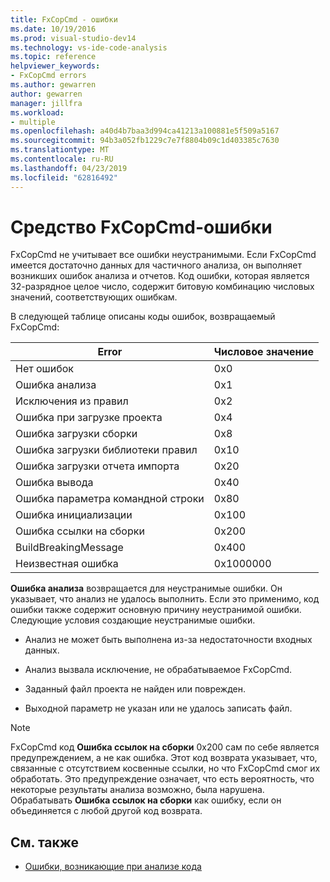 ```yaml
---
title: FxCopCmd - ошибки
ms.date: 10/19/2016
ms.prod: visual-studio-dev14
ms.technology: vs-ide-code-analysis
ms.topic: reference
helpviewer_keywords:
- FxCopCmd errors
ms.author: gewarren
author: gewarren
manager: jillfra
ms.workload:
- multiple
ms.openlocfilehash: a40d4b7baa3d994ca41213a100881e5f509a5167
ms.sourcegitcommit: 94b3a052fb1229c7e7f8804b09c1d403385c7630
ms.translationtype: MT
ms.contentlocale: ru-RU
ms.lasthandoff: 04/23/2019
ms.locfileid: "62816492"
---
```

# <a name="fxcopcmd-tool-errors"></a>Средство FxCopCmd-ошибки

FxCopCmd не учитывает все ошибки неустранимыми. Если FxCopCmd имеется достаточно данных для частичного анализа, он выполняет возникших ошибок анализа и отчетов. Код ошибки, которая является 32-разрядное целое число, содержит битовую комбинацию числовых значений, соответствующих ошибкам.

В следующей таблице описаны коды ошибок, возвращаемый FxCopCmd:

|Error|Числовое значение|
|-----------|-------------------|
|Нет ошибок|0x0|
|Ошибка анализа|0x1|
|Исключения из правил|0x2|
|Ошибка при загрузке проекта|0x4|
|Ошибка загрузки сборки|0x8|
|Ошибка загрузки библиотеки правил|0x10|
|Ошибка загрузки отчета импорта|0x20|
|Ошибка вывода|0x40|
|Ошибка параметра командной строки|0x80|
|Ошибка инициализации|0x100|
|Ошибка ссылки на сборки|0x200|
|BuildBreakingMessage|0x400|
|Неизвестная ошибка|0x1000000|

**Ошибка анализа** возвращается для неустранимые ошибки. Он указывает, что анализ не удалось выполнить. Если это применимо, код ошибки также содержит основную причину неустранимой ошибки. Следующие условия создающие неустранимые ошибки.

- Анализ не может быть выполнена из-за недостаточности входных данных.

- Анализ вызвала исключение, не обрабатываемое FxCopCmd.

- Заданный файл проекта не найден или поврежден.

- Выходной параметр не указан или не удалось записать файл.

> [!NOTE]
> FxCopCmd код **Ошибка ссылок на сборки** 0x200 сам по себе является предупреждением, а не как ошибка. Этот код возврата указывает, что, связанные с отсутствием косвенные ссылки, но что FxCopCmd смог их обработать. Это предупреждение означает, что есть вероятность, что некоторые результаты анализа возможно, была нарушена. Обрабатывать **Ошибка ссылок на сборки** как ошибку, если он объединяется с любой другой код возврата.

## <a name="see-also"></a>См. также

- [Ошибки, возникающие при анализе кода](../code-quality/code-analysis-application-errors.md)